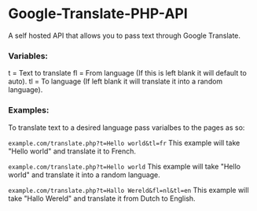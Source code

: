 # Google-Translate-PHP-API
A self hosted API that allows you to pass text through Google Translate.

### Variables:
t = Text to translate
fl = From language (If this is left blank it will default to auto).
tl = To language (If left blank it will translate it into a random language).

### Examples:
To translate text to a desired language pass varialbes to the pages as so:

`example.com/translate.php?t=Hello world&tl=fr`
This example will take "Hello world" and translate it to French.

`example.com/translate.php?t=Hello world`
This example will take "Hello world" and translate it into a random language.

`example.com/translate.php?t=Hallo Wereld&fl=nl&tl=en`
This example will take "Hallo Wereld" and translate it from Dutch to English.

